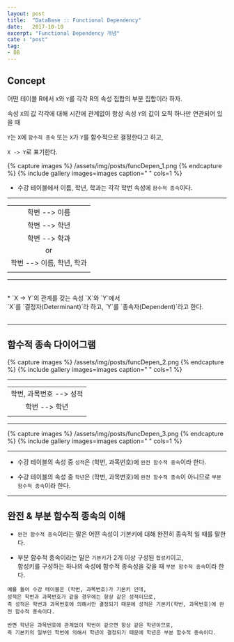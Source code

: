 ```yaml
---
layout: post
title:  "DataBase :: Functional Dependency"
date:   2017-10-10
excerpt: "Functional Dependency 개념"
cate : "post"
tag:
- DB
---
```


## Concept

어떤 테이블 R에서 `X`와 `Y`를 각각 R의 속성 집합의 부분 집합이라 하자.

속성 `X`의 값 각각에 대해 시간에 관계없이 항상 속성 `Y`의 값이 오직 하나만 연관되어 있을 때

`Y`는 `X`에 `함수적 종속` 또는 `X`가 `Y`를 함수적으로 결정한다고 하고,

`X -> Y`로 표기한다. <br/>


{% capture images %}
    /assets/img/posts/funcDepen_1.png
{% endcapture %}
{% include gallery images=images caption=" " cols=1 %}




* 수강 테이블에서 이름, 학년, 학과는 각각 학번 속성에 `함수적 종속`이다.

---

|    |
|:-------:|
|  학번 --> 이름  |
|  학번 --> 학년  |
|  학번 --> 학과  |
| or |
|  학번 --> 이름, 학년, 학과  |
| |

---

<br/>
* `X -> Y`의 관계를 갖는 속성 `X`와 `Y`에서 <br/> `X`를 `결정자(Determinant)`라 하고, `Y`를 `종속자(Dependent)`라고 한다. <br/><br/>

---

## 함수적 종속 다이어그램


{% capture images %}
    /assets/img/posts/funcDepen_2.png
{% endcapture %}
{% include gallery images=images caption=" " cols=1 %}


---

|    |
|:-------:|
|  학번, 과목번호 --> 성적  |
|  학번 --> 학년  |
| |


---


{% capture images %}
    /assets/img/posts/funcDepen_3.png
{% endcapture %}
{% include gallery images=images caption=" " cols=1 %}



---

* 수강 테이블의 속성 중 `성적`은 (학번, 과목번호)에 `완전 함수적 종속`이라 한다.

* 수강 테이블의 속성 중 `학년`은 (학번, 과목번호)에 `완전 함수적 종속`이 아니므로 `부분 함수적 종속`이라 한다.
 
 ---

## 완전 & 부분 함수적 종속의 이해

* `완전 함수적 종속`이라는 말은 어떤 속성이 기본키에 대해 완전히 종속적 일 때를 말한다.

* 부분 함수적 종속이라는 말은 `기본키`가 2개 이상 구성된 `합성키`이고, <br/> 합성키를 구성하는 하나의 속성에 함수적 종속성을 갖을 때 `부분 함수적 종속`이라 한다.


```
예를 들어 수강 테이블은 (학번, 과목번호)가 기본키 인데,
성적은 학번과 과목번호가 같을 경우에는 항상 같은 성적이므로, 
즉 성적은 학번과 과목번호에 의해서만 결정되기 때문에 성적은 기본키(학번, 과목번호)에 완전 함수적 종속이다.
```

```
반면 학년은 과목번호에 관계없이 학번이 같으면 항상 같은 학년이므로,
즉 기본키의 일부인 학번에 의해서 학년이 결정되기 때문에 학년은 부분 함수적 종속이다.
```

